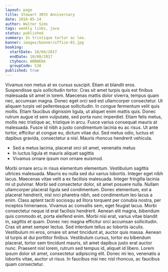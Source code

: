 ```yaml
---
layout: page
title: Stewart 30th Anniversary
date: 2016-05-24
author: Walter Sims
tags: weekly links, java
status: published
summary: In tristique tortor ac leo.
banner: images/banner/office-01.jpg
booking:
  startDate: 10/04/2017
  endDate: 10/08/2017
  ctyhocn: ARBWEHX
  groupCode: S3A
published: true
---
```

Vivamus non metus at ex cursus suscipit. Etiam at blandit eros. Suspendisse quis sollicitudin tortor. Cras sit amet turpis quis est finibus malesuada sit amet in lorem. Maecenas mattis dolor viverra, tempus quam nec, accumsan magna. Donec eget orci sed est ullamcorper consectetur. Ut aliquam turpis vel pellentesque sollicitudin. In congue fermentum velit quis mollis. Etiam faucibus dignissim ligula, ut aliquet enim mattis quis. Donec rutrum augue id sem vulputate, sed porta nunc imperdiet. Etiam felis metus, mollis nec tristique ac, tristique in arcu. Fusce varius consequat mauris at malesuada. Fusce id nibh a justo condimentum lacinia eu ac risus. Ut ante tortor, efficitur at congue eu, dictum vitae dui. Sed metus odio, luctus et dapibus gravida, consectetur a nisl. Mauris rhoncus hendrerit vehicula.

* Sed a metus lacinia, placerat orci sit amet, venenatis metus
* In luctus ligula et mauris aliquet sagittis
* Vivamus ornare ipsum non ornare euismod.

Morbi ornare arcu in risus elementum elementum. Vestibulum sagittis ultrices malesuada. Mauris eu nulla sed dui varius lobortis. Integer eget nibh lacus. Maecenas vitae velit a ex facilisis malesuada. Integer fringilla lacinia mi ut pulvinar. Morbi sed consectetur dolor, sit amet posuere nulla. Nullam ullamcorper placerat ligula sed condimentum.
Donec elementum, est a placerat hendrerit, nisl orci pharetra nibh, sed condimentum leo lacus a enim. Class aptent taciti sociosqu ad litora torquent per conubia nostra, per inceptos himenaeos. Vivamus ac convallis sem, eget feugiat lacus. Morbi consectetur neque id erat facilisis hendrerit. Aenean elit magna, bibendum quis commodo et, porta eleifend enim. Morbi nisi erat, varius vitae blandit in, sagittis et quam. Donec nec magna efficitur orci accumsan sollicitudin. Cras sit amet semper lectus. Sed interdum tellus ac lobortis iaculis. Vestibulum mi eros, ornare sit amet tincidunt at, auctor quis massa. Aenean id turpis at dui porttitor finibus. Vestibulum cursus, tortor eu bibendum placerat, tortor sem tincidunt mauris, sit amet dapibus justo erat auctor nunc. Praesent nisl lorem, rutrum sed tempus id, aliquet id libero. Lorem ipsum dolor sit amet, consectetur adipiscing elit. Donec mi leo, venenatis a lobortis vitae, auctor ut risus. In faucibus nisi nec nisl rhoncus, ac faucibus quam consectetur.
